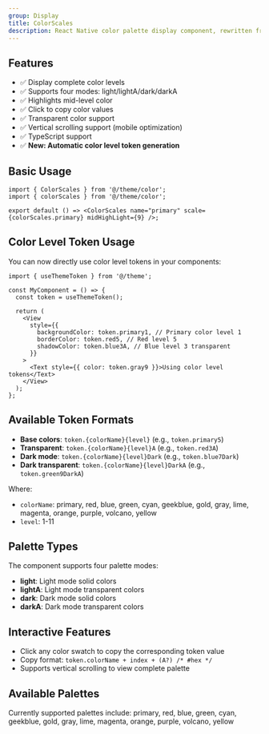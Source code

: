 ```yaml
---
group: Display
title: ColorScales
description: React Native color palette display component, rewritten from LobeUI's ColorScales component.
---
```


## Features

- ✅ Display complete color levels
- ✅ Supports four modes: light/lightA/dark/darkA
- ✅ Highlights mid-level color
- ✅ Click to copy color values
- ✅ Transparent color support
- ✅ Vertical scrolling support (mobile optimization)
- ✅ TypeScript support
- ✅ **New: Automatic color level token generation**

## Basic Usage

```tsx
import { ColorScales } from '@/theme/color';
import { colorScales } from '@/theme/color';

export default () => <ColorScales name="primary" scale={colorScales.primary} midHighLight={9} />;
```

## Color Level Token Usage

You can now directly use color level tokens in your components:

```tsx
import { useThemeToken } from '@/theme';

const MyComponent = () => {
  const token = useThemeToken();

  return (
    <View
      style={{
        backgroundColor: token.primary1, // Primary color level 1
        borderColor: token.red5, // Red level 5
        shadowColor: token.blue3A, // Blue level 3 transparent
      }}
    >
      <Text style={{ color: token.gray9 }}>Using color level tokens</Text>
    </View>
  );
};
```

## Available Token Formats

- **Base colors**: `token.{colorName}{level}` (e.g., `token.primary5`)
- **Transparent**: `token.{colorName}{level}A` (e.g., `token.red3A`)
- **Dark mode**: `token.{colorName}{level}Dark` (e.g., `token.blue7Dark`)
- **Dark transparent**: `token.{colorName}{level}DarkA` (e.g., `token.green9DarkA`)

Where:

- `colorName`: primary, red, blue, green, cyan, geekblue, gold, gray, lime, magenta, orange, purple, volcano, yellow
- `level`: 1-11

## Palette Types

The component supports four palette modes:

- **light**: Light mode solid colors
- **lightA**: Light mode transparent colors
- **dark**: Dark mode solid colors
- **darkA**: Dark mode transparent colors

## Interactive Features

- Click any color swatch to copy the corresponding token value
- Copy format: `token.colorName + index + (A?) /* #hex */`
- Supports vertical scrolling to view complete palette

## Available Palettes

Currently supported palettes include: primary, red, blue, green, cyan, geekblue, gold, gray, lime, magenta, orange, purple, volcano, yellow
